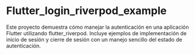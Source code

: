 # Flutter_login_riverpod_example
Este proyecto demuestra cómo manejar la autenticación en una aplicación Flutter utilizando flutter_riverpod. Incluye ejemplos de implementación de inicio de sesión y cierre de sesión con un manejo sencillo del estado de autenticación.
